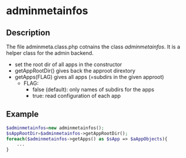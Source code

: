 # adminmetainfos

## Description

The file adminmeta.class.php cotnains the class *adminmetainfos*.
It is a helper class for the admin backend.

* set the root dir of all apps in the constructor
* getAppRootDir() gives back the approot dirextory
* getApps(FLAG) gives all apps (=subdirs in the given approot)
  * FLAG: 
    * false (default): only names of subdirs for the apps
    * true: read configuration of each app

## Example

```php
$adminmetainfos=new adminmetainfos();
$sAppRootDir=$adminmetainfos->getAppRootDir();
foreach($adminmetainfos->getApps() as $sApp => $aAppObjects){
    ...
}
```
